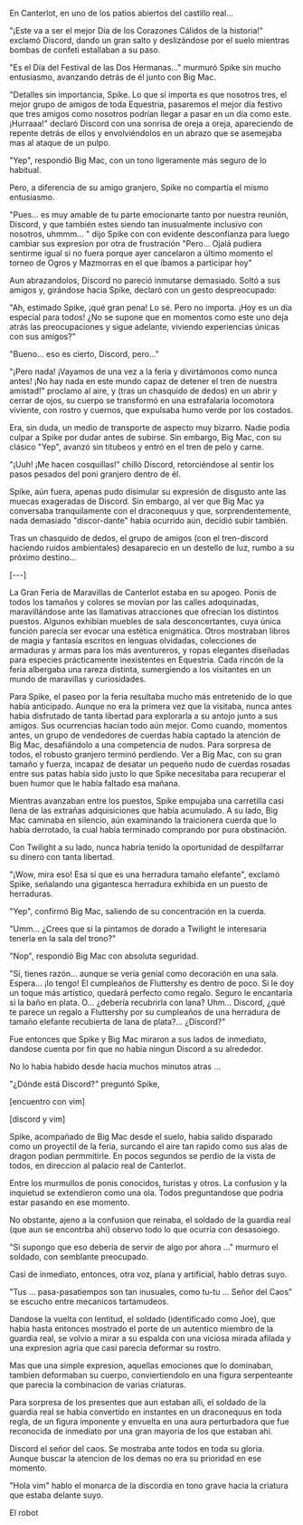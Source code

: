 En Canterlot, en uno de los patios abiertos del castillo real...

"¡Este va a ser el mejor Día de los Corazones Cálidos de la historia!" exclamó Discord, dando un gran salto y deslizándose por el suelo mientras bombas de confeti estallaban a su paso.

"Es el Día del Festival de las Dos Hermanas..." murmuró Spike sin mucho entusiasmo, avanzando detrás de él junto con Big Mac.

"Detalles sin importancia, Spike. Lo que sí importa es que nosotros tres, el mejor grupo de amigos de toda Equestria, pasaremos el mejor día festivo que tres amigos como nosotros podrían llegar a pasar en un día como este. ¡Hurraaa!" declaró Discord con una sonrisa de oreja a oreja, apareciendo de repente detrás de ellos y envolviéndolos en un abrazo que se asemejaba mas al ataque de un pulpo.

"Yep", respondió Big Mac, con un tono ligeramente más seguro de lo habitual.

Pero, a diferencia de su amigo granjero, Spike no compartía el mismo entusiasmo.

"Pues... es muy amable de tu parte emocionarte tanto por nuestra reunión, Discord, y que también estes siendo tan inusualmente inclusivo con nosotros, uhmmm... " dijo Spike con con evidente desconfianza para luego cambiar sus expresion por otra de frustración "Pero... Ojalá pudiera sentirme igual si no fuera porque ayer cancelaron a último momento el torneo de Ogros y Mazmorras en el que íbamos a participar hoy"

Aun abrazandolos, Discord no pareció inmutarse demasiado. Soltó a sus amigos y, girándose hacia Spike, declaró con un gesto despreocupado:

"Ah, estimado Spike, ¡qué gran pena! Lo sé. Pero no importa. ¡Hoy es un día especial para todos! ¿No se supone que en momentos como este uno deja atrás las preocupaciones y sigue adelante, viviendo experiencias únicas con sus amigos?"

"Bueno... eso es cierto, Discord, pero..."

"¡Pero nada! ¡Vayamos de una vez a la feria y divirtámonos como nunca antes! ¡No hay nada en este mundo capaz de detener el tren de nuestra amistad!" proclamo al aire, y (tras un chasquido de dedos) en un abrir y cerrar de ojos, su cuerpo se transformó en una estrafalaria locomotora viviente, con rostro y cuernos, que expulsaba humo verde por los costados.

Era, sin duda, un medio de transporte de aspecto muy bizarro. Nadie podía culpar a Spike por dudar antes de subirse. Sin embargo, Big Mac, con su clásico "Yep", avanzó sin titubeos y entró en el tren de pelo y carne.

"¡Uuh! ¡Me hacen cosquillas!" chilló Discord, retorciéndose al sentir los pasos pesados del poni granjero dentro de él.

Spike, aún fuera, apenas pudo disimular su expresión de disgusto ante las muecas exageradas de Discord. Sin embargo, al ver que Big Mac ya conversaba tranquilamente con el draconequus y que, sorprendentemente, nada demasiado "discor-dante" había ocurrido aún, decidió subir también.

Tras un chasquido de dedos, el grupo de amigos (con el tren-discord haciendo ruidos ambientales) desaparecio en un destello de luz, rumbo a su próximo destino...

[---]

La Gran Feria de Maravillas de Canterlot estaba en su apogeo. Ponis de todos los tamaños y colores se movían por las calles adoquinadas, maravillándose ante las llamativas atracciones que ofrecían los distintos puestos. Algunos exhibían muebles de sala desconcertantes, cuya única función parecía ser evocar una estética enigmática. Otros mostraban libros de magia y fantasía escritos en lenguas olvidadas, colecciones de armaduras y armas para los más aventureros, y ropas elegantes diseñadas para especies prácticamente inexistentes en Equestria. Cada rincón de la feria albergaba una rareza distinta, sumergiendo a los visitantes en un mundo de maravillas y curiosidades.

Para Spike, el paseo por la feria resultaba mucho más entretenido de lo que había anticipado. Aunque no era la primera vez que la visitaba, nunca antes había disfrutado de tanta libertad para explorarla a su antojo junto a sus amigos. Sus ocurrencias hacían todo aún mejor. Como cuando, momentos antes, un grupo de vendedores de cuerdas había captado la atención de Big Mac, desafiándolo a una competencia de nudos. Para sorpresa de todos, el robusto granjero terminó perdiendo. Ver a Big Mac, con su gran tamaño y fuerza, incapaz de desatar un pequeño nudo de cuerdas rosadas entre sus patas había sido justo lo que Spike necesitaba para recuperar el buen humor que le había faltado esa mañana.

Mientras avanzaban entre los puestos, Spike empujaba una carretilla casi llena de las extrañas adquisiciones que había acumulado. A su lado, Big Mac caminaba en silencio, aún examinando la traicionera cuerda que lo había derrotado, la cual había terminado comprando por pura obstinación.

Con Twilight a su lado, nunca habría tenido la oportunidad de despilfarrar su dinero con tanta libertad.

"¡Wow, mira eso! Esa sí que es una herradura tamaño elefante", exclamó Spike, señalando una gigantesca herradura exhibida en un puesto de herraduras.

"Yep", confirmó Big Mac, saliendo de su concentración en la cuerda.

"Umm... ¿Crees que si la pintamos de dorado a Twilight le interesaría tenerla en la sala del trono?"

"Nop", respondió Big Mac con absoluta seguridad.

"Sí, tienes razón... aunque se vería genial como decoración en una sala. Espera... ¡lo tengo! El cumpleaños de Fluttershy es dentro de poco. Si le doy un toque más artístico, quedará perfecto como regalo. Seguro le encantaría si la baño en plata. O... ¿debería recubrirla con lana? Uhm... Discord, ¿qué te parece un regalo a Fluttershy por su cumpleaños de una herradura de tamaño elefante recubierta de lana de plata?... ¿Discord?"

Fue entonces que Spike y Big Mac miraron a sus lados de inmediato, dandose cuenta por fin que no habia ningun Discord a su alrededor.

No lo habia habido desde hacia muchos minutos atras ...

"¿Dónde está Discord?" preguntó Spike, 


[encuentro con vim]


[discord y vim]

Spike, acompañado de Big Mac desde el suelo, habia salido disparado como un proyectil de la feria, surcando el aire tan rapido como sus alas de dragon podian permmitirle. En pocos segundos se perdio de la vista de todos, en direccion al palacio real de Canterlot.

Entre los murmullos de ponis conocidos, turistas y otros. La confusion y la inquietud se extendieron como una ola. Todos preguntandose que podria estar pasando en ese momento.

No obstante, ajeno a la confusion que reinaba, el soldado de la guardia real (que aun se encontrba ahi) observo todo lo que ocurria con desasoiego.

"Si supongo que eso deberia de servir de algo por ahora ..." murmuro el soldado, con semblante preocupado.

Casi de inmediato, entonces, otra voz, plana y artificial, hablo detras suyo.

"Tus ... pasa-pasatiempos son tan inusuales, como tu-tu ... Señor del Caos" se escucho entre mecanicos tartamudeos.

Dandose la vuelta con lentitud, el soldado (identificado como Joe), que habia hasta entonces mostrado el porte de un autentico miembro de la guardia real, se volvio a mirar a su espalda con una viciosa mirada afilada y una expresion agria que casi parecia deformar su rostro.

Mas que una simple expresion, aquellas emociones que lo dominaban, tambien deformaban su cuerpo, conviertiendolo en una figura serpenteante que parecia la combinacion de varias criaturas.

Para sorpresa de los presentes que aun estaban alli, el soldado de la guardia real se habia convertido en instantes en un draconequus en toda regla, de un figura imponente y envuelta en una aura perturbadora que fue reconocida de inmediato por una gran mayoria de los que estaban ahi.

Discord el señor del caos. Se mostraba ante todos en toda su gloria. Aunque buscar la atencion de los demas no era su prioridad en ese momento.

"Hola vim" hablo el monarca de la discordia en tono grave hacia la criatura que estaba delante suyo.

El robot 
